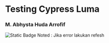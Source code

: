 # Testing Cypress Luma

### M. Abhysta Huda Arrofif
<img alt="Static Badge" src="https://img.shields.io/badge/Cypress-green">
Noted : Jika error lakukan refesh
